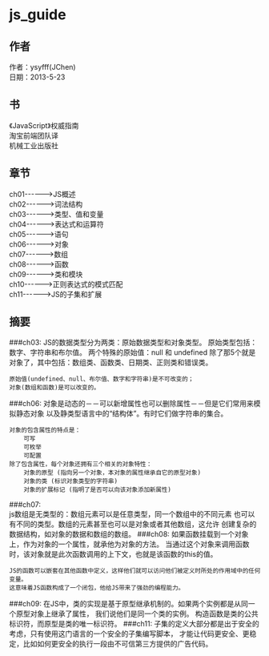 js_guide
========
作者
--------
作者：ysyfff(JChen)<br/>
日期：2013-5-23

书
--------
《JavaScript》权威指南<br/>
淘宝前端团队译<br/>
机械工业出版社

章节
--------
ch01------>JS概述<br/>
ch02------>词法结构<br/>
ch03------>类型、值和变量<br/>
ch04------>表达式和运算符<br/>
ch05------>语句<br/>
ch06------>对象<br/>
ch07------>数组<br/>
ch08------>函数<br/>
ch09------>类和模块<br/>
ch10------>正则表达式的模式匹配<br/>
ch11------>JS的子集和扩展<br/>

摘要
--------
###ch03: 
    JS的数据类型分为两类：原始数据类型和对象类型。
    原始类型包括：数字、字符串和布尔值。
    两个特殊的原始值：null 和 undefined
    除了那5个就是对象了，其中包括：数组类、函数类、日期类、正则类和错误类。
    
    原始值(undefined、null、布尔值、数字和字符串)是不可改变的；
    对象(数组和函数)是可以改变的。
###ch06:
    对象是动态的－－可以新增属性也可以删除属性－－但是它们常用来模拟静态对象
    以及静类型语言中的“结构体”。有时它们做字符串的集合。
    
    对象的包含属性的特点是：
        可写
        可枚举
        可配置
    除了包含属性，每个对象还拥有三个相关的对象特性：
        对象的原型 (指向另一个对象，本对象的属性继承自它的原型对象)
        对象的类 (标识对象类型的字符串)
        对象的扩展标记 (指明了是否可以向该对象添加新属性)
###ch07:    
    js数组是无类型的：数组元素可以是任意类型，同一个数组中的不同元素
    也可以有不同的类型。数组的元素甚至也可以是对象或者其他数组，这允许
    创建复杂的数据结构，如对象的数据和数组的数组。
###ch08:
    如果函数挂载到一个对象上，作为对象的一个属性，就承他为对象的方法。
    当通过这个对象来调用函数时，该对象就是此次函数调用的上下文，也就是该函数的this的值。
    
    JS的函数可以嵌套在其他函数中定义，这样他们就可以访问他们被定义时所处的作用域中的任何变量。
    这意味着JS函数构成了一个闭包，他给JS带来了强劲的编程能力。
###ch09:
    在JS中，类的实现是基于原型继承机制的。如果两个实例都是从同一个原型对象上继承了属性，
    我们说他们是同一个类的实例。
    构造函数是类的公共标识符，而原型是类的唯一标识符。
###ch11:
    子集的定义大部分都是出于安全的考虑，只有使用这门语言的一个安全的子集编写脚本，
    才能让代码更安全、更稳定，比如如何更安全的执行一段由不可信第三方提供的广告代码。
    
